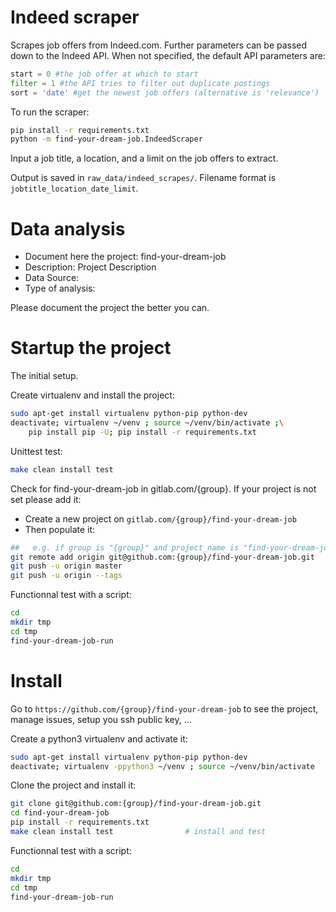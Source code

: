 # Indeed scraper

Scrapes job offers from Indeed.com.  Further parameters can be passed down to the Indeed API. When not specified, the default API parameters are:

```python
start = 0 #the job offer at which to start
filter = 1 #the API tries to filter out duplicate postings
sort = 'date' #get the newest job offers (alternative is 'relevance')
```

To run the scraper:

```bash
pip install -r requirements.txt
python -m find-your-dream-job.IndeedScraper
```

Input a job title, a location, and a limit on the job offers to extract. 

Output is saved in `raw_data/indeed_scrapes/`. Filename format is `jobtitle_location_date_limit`. 

# Data analysis

- Document here the project: find-your-dream-job
- Description: Project Description
- Data Source:
- Type of analysis:

Please document the project the better you can.

# Startup the project

The initial setup.

Create virtualenv and install the project:
```bash
sudo apt-get install virtualenv python-pip python-dev
deactivate; virtualenv ~/venv ; source ~/venv/bin/activate ;\
    pip install pip -U; pip install -r requirements.txt
```

Unittest test:
```bash
make clean install test
```

Check for find-your-dream-job in gitlab.com/{group}.
If your project is not set please add it:

- Create a new project on `gitlab.com/{group}/find-your-dream-job`
- Then populate it:

```bash
##   e.g. if group is "{group}" and project_name is "find-your-dream-job"
git remote add origin git@github.com:{group}/find-your-dream-job.git
git push -u origin master
git push -u origin --tags
```

Functionnal test with a script:

```bash
cd
mkdir tmp
cd tmp
find-your-dream-job-run
```

# Install

Go to `https://github.com/{group}/find-your-dream-job` to see the project, manage issues,
setup you ssh public key, ...

Create a python3 virtualenv and activate it:

```bash
sudo apt-get install virtualenv python-pip python-dev
deactivate; virtualenv -ppython3 ~/venv ; source ~/venv/bin/activate
```

Clone the project and install it:

```bash
git clone git@github.com:{group}/find-your-dream-job.git
cd find-your-dream-job
pip install -r requirements.txt
make clean install test                # install and test
```
Functionnal test with a script:

```bash
cd
mkdir tmp
cd tmp
find-your-dream-job-run
```
